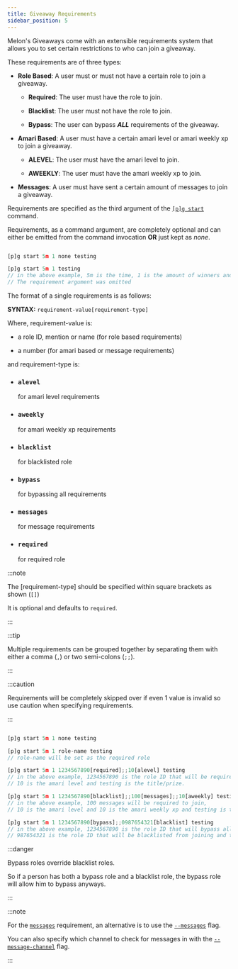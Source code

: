```yaml
---
title: Giveaway Requirements
sidebar_position: 5
---
```


Melon's Giveaways come with an extensible requirements system that allows you to set certain restrictions to who can join a giveaway.

These requirements are of three types:

* **Role Based**: A user must or must not have a certain role to join a giveaway.

    * **Required**: The user must have the role to join.

    * **Blacklist**: The user must not have the role to join.

    * **Bypass**: The user can bypass ***ALL*** requirements of the giveaway.

* **Amari Based**: A user must have a certain amari level or amari weekly xp to join a giveaway.

    * **ALEVEL**: The user must have the amari level to join.

    * **AWEEKLY**: The user must have the amari weekly xp to join.

* **Messages**: A user must have sent a certain amount of messages to join a giveaway.

Requirements are specified as the third argument of the [`[p]g start`](/docs/giveaways/giveaway#pg-start) command.

Requirements, as a command argument, are completely optional and can either be emitted from the command invocation **OR** just kept as *none*.

```js title="Examples:"

[p]g start 5m 1 none testing

[p]g start 5m 1 testing
// in the above example, 5m is the time, 1 is the amount of winners and testing is the title/prize.
// The requirement argument was omitted
```

The format of a single requirements is as follows:

**SYNTAX:** `requirement-value[requirement-type]`

Where, requirement-value is:
    
* a role ID, mention or name (for role based requirements)

* a number (for amari based or message requirements)

and requirement-type is:

* ### `alevel` 
    for amari level requirements

* ### `aweekly` 
    for amari weekly xp requirements

* ### `blacklist` 
    for blacklisted role

* ### `bypass` 
    for bypassing all requirements

* ### `messages` 
    for message requirements

* ### `required` 
    for required role

:::note

The [requirement-type] should be specified within square brackets as shown (`[]`)

It is optional and defaults to `required`.

:::

:::tip

Multiple requirements can be grouped together by separating them with either a comma (`,`) or two semi-colons (`;;`).

:::

:::caution

Requirements will be completely skipped over if even 1 value is invalid so use caution when specifying requirements.

:::

```js title="Examples:"

[p]g start 5m 1 none testing

[p]g start 5m 1 role-name testing
// role-name will be set as the required role

[p]g start 5m 1 1234567890[required];;10[alevel] testing
// in the above example, 1234567890 is the role ID that will be required to join, 
// 10 is the amari level and testing is the title/prize.

[p]g start 5m 1 1234567890[blacklist];;100[messages];;10[aweekly] testing
// in the above example, 100 messages will be required to join,
// 10 is the amari level and 10 is the amari weekly xp and testing is the title/prize.

[p]g start 5m 1 1234567890[bypass];;0987654321[blacklist] testing
// in the above example, 1234567890 is the role ID that will bypass all requirements.
// 987654321 is the role ID that will be blacklisted from joining and testing is the title/prize.
```

:::danger 

Bypass roles override blacklist roles.

So if a person has both a bypass role and a blacklist role, the bypass role will allow him to bypass anyways.

:::

:::note

For the [`messages`](#messages) requirement, 
an alternative is to use the [`--messages`](/docs/giveaways/flags#--messages) flag.

You can also specify which channel to check for messages in with the [`--message-channel`](/docs/giveaways/flags#--message-channel) flag.

:::
